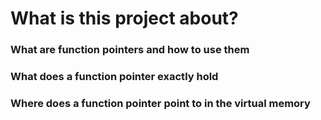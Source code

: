 # What is this project about?

### What are function pointers and how to use them
### What does a function pointer exactly hold
### Where does a function pointer point to in the virtual memory
